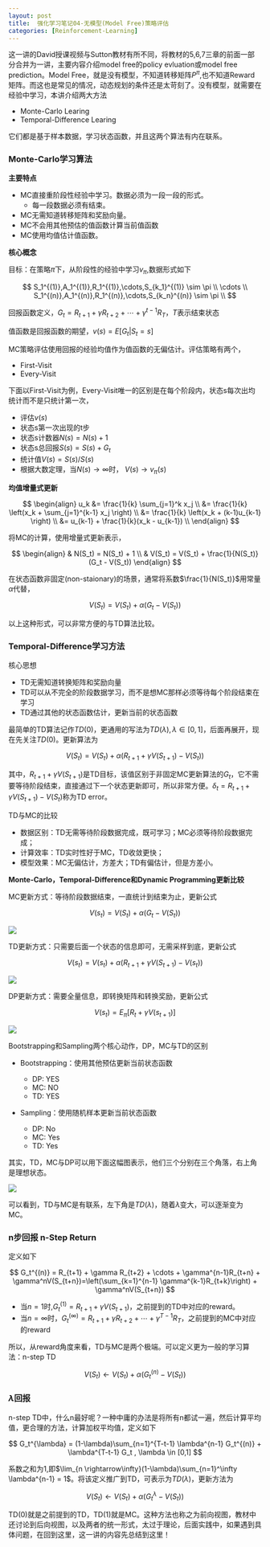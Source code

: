 ```yaml
---
layout: post
title:  强化学习笔记04-无模型(Model Free)策略评估
categories: [Reinforcement-Learning]
---
```



这一讲的David授课视频与Sutton教材有所不同，将教材的5,6,7三章的前面一部分合并为一讲，主要内容介绍model free的policy evluation或model free prediction。Model Free，就是没有模型，不知道转移矩阵$P^{\pi}$,也不知道Reward矩阵。而这也是常见的情况，动态规划的条件还是太苛刻了。没有模型，就需要在经验中学习，本讲介绍两大方法

* Monte-Carlo Learing
* Temporal-Difference Learing

它们都是基于样本数据，学习状态函数，并且这两个算法有内在联系。


### Monte-Carlo学习算法

**主要特点**

* MC直接重阶段性经验中学习。数据必须为一段一段的形式。
  * 每一段数据必须有结束。
* MC无需知道转移矩阵和奖励向量。
* MC不会用其他预估的值函数计算当前值函数
* MC使用均值估计值函数。

**核心概念**

目标：在策略$\pi$下，从阶段性的经验中学习$v_{\pi}$,数据形式如下

$$
S_1^{(1)},A_1^{(1)},R_1^{(1)},\cdots,S_{k_1}^{(1)}   \sim \pi \\
\cdots \\
S_1^{(n)},A_1^{(n)},R_1^{(n)},\cdots,S_{k_n}^{(n)}   \sim \pi \\
$$

回报函数定义，$G_t = R_{t+1} + \gamma R_{t+2} + \cdots + \gamma^{t-1} R_T$，$T$表示结束状态

值函数是回报函数的期望，$v(s)=E[G_t \vert S_t=s ]$

MC策略评估使用回报的经验均值作为值函数的无偏估计。评估策略有两个，

* First-Visit
* Every-Visit

下面以First-Visit为例，Every-Visit唯一的区别是在每个阶段内，状态s每次出均统计而不是只统计第一次，

* 评估$v(s)$
* 状态s第一次出现的t步  
* 状态s计数器$N(s) = N(s) + 1$
* 状态s总回报$S(s) = S(s) + G_t$
* 统计值$V(s)=S(s)/S(s)$
* 根据大数定理，当$N(s) \rightarrow \infty$时， $V(s) \rightarrow v_{\pi}(s)$



**均值增量式更新**

$$
\begin{align}
u_k  &= \frac{1}{k} \sum_{j=1}^k x_j \\
        &=  \frac{1}{k}  \left(x_k +    \sum_{j=1}^{k-1} x_j \right) \\
        &= \frac{1}{k} \left(x_k + (k-1)u_{k-1} \right) \\
        &= u_{k-1} + \frac{1}{k}(x_k - u_{k-1}) \\
\end{align}
$$

将MC的计算，使用增量式更新表示，

$$
\begin{align}
& N(S_t) = N(S_t) + 1 \\
& V(S_t) = V(S_t) + \frac{1}{N(S_t)}(G_t - V(S_t))
\end{align}
$$

在状态函数非固定(non-staionary)的场景，通常将系数$\frac{1}{N(S_t)}$用常量$\alpha$代替，

$$
V(S_t) = V(S_t) + \alpha(G_t - V(S_t))
$$

以上这种形式，可以非常方便的与TD算法比较。

### Temporal-Difference学习方法

核心思想

* TD无需知道转换矩阵和奖励向量
* TD可以从不完全的阶段数据学习，而不是想MC那样必须等待每个阶段结束在学习
* TD通过其他的状态函数估计，更新当前的状态函数


最简单的TD算法记作$TD(0)$，更通用的写法为$TD(\lambda), \lambda \in [0,1]$，后面再展开，现在先关注$TD(0)$。更新算法为

$$
V(S_t) = V(S_t) + \alpha(R_{t+1} + \gamma V(S_{t+1}) - V(S_t))
$$

其中，$R_{t+1} + \gamma V(S_{t+1})$是TD目标，该值区别于非固定MC更新算法的$G_t$，它不需要等待阶段结束，直接通过下一个状态更新即可，所以非常方便。$\delta_t = R_{t+1} + \gamma V(S_{t+1}) - V(S_t)$称为TD error。

TD与MC的比较

* 数据区别：TD无需等待阶段数据完成，既可学习；MC必须等待阶段数据完成；
* 计算效率：TD实时性好于MC，TD收敛更快；
* 模型效果：MC无偏估计，方差大；TD有偏估计，但是方差小。

**Monte-Carlo，Temporal-Difference和Dynamic Programming更新比较**



MC更新方式：等待阶段数据结束，一直统计到结束为止，更新公式

$$
V(s_t) = V(S_t) + \alpha(G_t-V(S_t))
$$

![](/img/mc_back_up.png)

TD更新方式：只需要后面一个状态的信息即可，无需采样到底，更新公式

$$
V(s_t) = V(s_t) + \alpha(R_{t+1} + \gamma V(S_{t+1}) - V(s_t))
$$

![](/img/td_back_up.png)

DP更新方式：需要全量信息，即转换矩阵和转换奖励，更新公式

$$
V(s_t) = E_{\pi}[R_t + \gamma V(s_{t+1})]
$$

![](/img/dp_back_up.png)



Bootstrapping和Sampling两个核心动作，DP，MC与TD的区别

* Bootstrapping：使用其他预估更新当前状态函数
  * DP: YES
  * MC: NO
  * TD: YES


* Sampling：使用随机样本更新当前状态函数
  * DP: No
  * MC: Yes
  * TD: Yes



其实，TD，MC与DP可以用下面这幅图表示，他们三个分别在三个角落，右上角是理想状态。



![](/img/unified_view_of_rl.png)

可以看到，TD与MC是有联系，左下角是$TD(\lambda)$，随着$\lambda$变大，可以逐渐变为MC。

### n步回报 n-Step Return

定义如下

$$
G_t^{(n)} = R_{t+1} + \gamma R_{t+2} + \cdots + \gamma^{n-1}R_{t+n} + \gamma^nV(S_{t+n})=\left(\sum_{k=1}^{n-1} \gamma^{k-1}R_{t+k}\right) + \gamma^nV(S_{t+n})
$$

* 当$n=1$时,$G_t^{(1)} = R_{t+1} + \gamma V(S_{t+1})$，之前提到的TD中对应的reward。
* 当$n=\infty$时，$G_t^{(\infty)}=R_{t+1} + \gamma R_{t+2} + \cdots + \gamma^{T-1}R_T$，之前提到的MC中对应的reward

所以，从reward角度来看，TD与MC是两个极端。可以定义更为一般的学习算法：n-step TD

$$
V(S_t) \leftarrow V(S_t) + \alpha(G_t^{(n)} - V(S_t))
$$



### $\lambda$回报

n-step TD中，什么n最好呢？一种中庸的办法是将所有n都试一遍，然后计算平均值，更合理的方法，计算加权平均值，定义如下

$$
G_t^{\lambda} = (1-\lambda)\sum_{n=1}^{T-t-1} \lambda^{n-1} G_t^{(n)}  + \lambda^{T-t-1} G_t , \lambda \in [0,1]
$$

系数之和为1,即$\lim_{n \rightarrow\infty}(1-\lambda)\sum_{n=1}^\infty \lambda^{n-1} = 1$。将该定义推广到TD，可表示为$TD(\lambda)$，更新方法为

$$
V(S_t) \leftarrow V(S_t) + \alpha (G_t^{\lambda} - V(S_t))
$$

TD(0)就是之前提到的TD，TD(1)就是MC。这种方法也称之为前向视图，教材中还讨论到后向视图，以及两者的统一形式，太过于理论，后面实践中，如果遇到具体问题，在回到这里，这一讲的内容先总结到这里！
